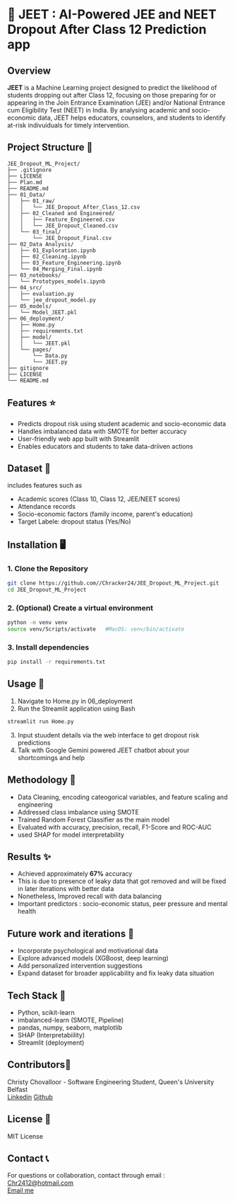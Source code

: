 # 🚀 JEET : AI-Powered JEE and NEET Dropout After Class 12 Prediction app

## Overview

**JEET** is a Machine Learning project designed to predict the likelihood of students dropping out after Class 12, focusing on those preparing for or appearing in the Join Entrance Examination (JEE) and/or National Entrance cum Eligibility Test (NEET) in India. By analysing academic and socio-economic data, JEET helps educators, counselors, and students to identify at-risk indivuiduals for timely intervention.

## Project Structure 📜

```
JEE_Dropout_ML_Project/
├── .gitignore
├── LICENSE
├── Plan.md
├── README.md
├── 01_Data/
│   ├── 01_raw/
│   │   └── JEE_Dropout_After_Class_12.csv
│   ├── 02_Cleaned and Engineered/
│   │   ├── Feature_Engineered.csv
│   │   └── JEE_Dropout_Cleaned.csv
│   └── 03_final/
│       └── JEE_Dropout_Final.csv
├── 02_Data Analysis/
│   ├── 01_Exploration.ipynb
│   ├── 02_Cleaning.ipynb
│   ├── 03_Feature_Engineering.ipynb
│   └── 04_Merging_Final.ipynb
├── 03_notebooks/
│   └── Prototypes_models.ipynb
├── 04_src/
│   ├── evaluation.py
│   └── jee_dropout_model.py
├── 05_models/
│   └── Model_JEET.pkl
├── 06_deployment/
│   ├── Home.py
│   ├── requirements.txt
│   ├── model/
│   │   └── JEET.pkl
│   └── pages/
│       └── Data.py
│       └── JEET.py
├── gitignore
├── LICENSE
└── README.md
```

## Features ⭐
 - Predicts dropout risk using student academic and socio-economic data
 - Handles imbalanced data with SMOTE for better accuracy
 - User-friendly web app built with Streamlit
 - Enables educators and students to take data-driiven actions

## Dataset 📖
includes features such as 
 - Academic scores (Class 10, Class 12, JEE/NEET scores)
 - Attendance records
 - Socio-economic factors (family income, parent's education)
 - Target Labele: dropout status (Yes/No)

## Installation 🖥️
### 1. Clone the Repository
```bash
git clone https://github.com//Chracker24/JEE_Dropout_ML_Project.git
cd JEE_Dropout_ML_Project
```
### 2. **(Optional)** Create a virtual environment
```bash
python -m venv venv
source venv/Scripts/activate   #MacOS: venv/bin/activate
```
### 3. Install dependencies
```bash
pip install -r requirements.txt
```

## Usage 🔨
1. Navigate to Home.py in 06_deployment
2. Run the Streamlit application using Bash
```bash
streamlit run Home.py
```
3. Input stuudent details via the web interface to get dropout risk predictions
4. Talk with Google Gemini powered JEET chatbot about your shortcomings and help 

## Methodology 💭
 - Data Cleaning, encoding cateogorical variables, and feature scaling and engineering
 - Addressed class imbalance using SMOTE
 - Trained Random Forest Classifier as the main model
 - Evaluated with accuracy, precision, recall, F1-Score and ROC-AUC 
 - used SHAP for model interpretability

## Results ✨
 - Achieved approximately **67%** accuracy
  - This is due to presence of leaky data that got removed and will be fixed in later iterations with better data
 - Nonetheless, Improved recall with data balancing
 - Important predictors : socio-economic status, peer pressure and mental health

## Future work and iterations 🤖
 - Incorporate psychological and motivational data
 - Explore advanced models (XGBoost, deep learning)
 - Add personalized intervention suggestions
 - Expand dataset for broader applicability and fix leaky data situation

## Tech Stack 💽
 - Python, scikit-learn
 - imbalanced-learn (SMOTE, Pipeline)
 - pandas, numpy, seaborn, matplotlib
 - SHAP (Interpretabiility)
 - Streamlit (deployment)

## Contributors👦

Christy Chovalloor - Software Engineering Student, Queen's University Belfast <br>
[Linkedin](https://www.linkedin.com/in/christy-chovalloor/)      [Github](https://github.com/Chracker24)

## License 📃
MIT License

## Contact 📞
For questions or collaboration, contact through email : Chr2412@hotmail.com <br>
[Email me](mailto:Chr2412@hotmail.com)
